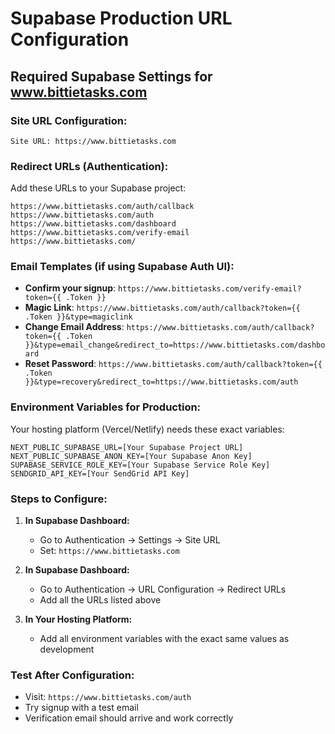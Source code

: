 # Supabase Production URL Configuration

## Required Supabase Settings for www.bittietasks.com

### **Site URL Configuration:**
```
Site URL: https://www.bittietasks.com
```

### **Redirect URLs (Authentication):**
Add these URLs to your Supabase project:

```
https://www.bittietasks.com/auth/callback
https://www.bittietasks.com/auth
https://www.bittietasks.com/dashboard
https://www.bittietasks.com/verify-email
https://www.bittietasks.com/
```

### **Email Templates (if using Supabase Auth UI):**
- **Confirm your signup**: `https://www.bittietasks.com/verify-email?token={{ .Token }}`
- **Magic Link**: `https://www.bittietasks.com/auth/callback?token={{ .Token }}&type=magiclink`
- **Change Email Address**: `https://www.bittietasks.com/auth/callback?token={{ .Token }}&type=email_change&redirect_to=https://www.bittietasks.com/dashboard`
- **Reset Password**: `https://www.bittietasks.com/auth/callback?token={{ .Token }}&type=recovery&redirect_to=https://www.bittietasks.com/auth`

### **Environment Variables for Production:**
Your hosting platform (Vercel/Netlify) needs these exact variables:

```
NEXT_PUBLIC_SUPABASE_URL=[Your Supabase Project URL]
NEXT_PUBLIC_SUPABASE_ANON_KEY=[Your Supabase Anon Key]
SUPABASE_SERVICE_ROLE_KEY=[Your Supabase Service Role Key]
SENDGRID_API_KEY=[Your SendGrid API Key]
```

### **Steps to Configure:**

1. **In Supabase Dashboard:**
   - Go to Authentication → Settings → Site URL
   - Set: `https://www.bittietasks.com`

2. **In Supabase Dashboard:**
   - Go to Authentication → URL Configuration → Redirect URLs
   - Add all the URLs listed above

3. **In Your Hosting Platform:**
   - Add all environment variables with the exact same values as development

### **Test After Configuration:**
- Visit: `https://www.bittietasks.com/auth`
- Try signup with a test email
- Verification email should arrive and work correctly